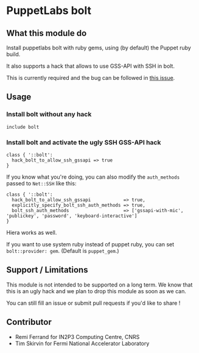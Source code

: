 # PuppetLabs bolt

## What this module do

Install puppetlabs bolt with ruby gems, using (by default) the Puppet ruby build.

It also supports a hack that allows to use GSS-API with SSH in bolt.

This is currently required and the bug can be followed in [this issue](https://tickets.puppetlabs.com/browse/BOLT-168).

## Usage

### Install bolt without any hack

```puppet
include bolt
```

### Install bolt and activate the ugly SSH GSS-API hack

```puppet
class { '::bolt':
  hack_bolt_to_allow_ssh_gssapi => true
}
```

If you know what you're doing, you can also modify the `auth_methods` passed to `Net::SSH` like this:

```puppet
class { '::bolt':
  hack_bolt_to_allow_ssh_gssapi            => true,
  explicitly_specify_bolt_ssh_auth_methods => true,
  bolt_ssh_auth_methods                    => ['gssapi-with-mic', 'publickey', 'password', 'keyboard-interactive']
}
```

Hiera works as well.

If you want to use system ruby instead of puppet ruby, you can set
`bolt::provider: gem`.  (Default is `puppet_gem`.)

## Support / Limitations

This module is not intended to be supported on a long term. We know that this is an ugly hack and we plan to drop this module
as soon as we can.

You can still fill an issue or submit pull requests if you'd like to share !

## Contributor

* Remi Ferrand for IN2P3 Computing Centre, CNRS
* Tim Skirvin for Fermi National Accelerator Laboratory
